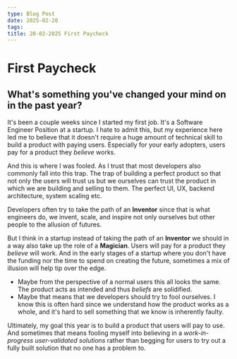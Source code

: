 ```yaml
---
type: Blog Post
date: 2025-02-20
tags: 
title: 20-02-2025 First Paycheck
---
```

# First Paycheck
## What's something you've changed your mind on in the past year?
It's been a couple weeks since I started my first job. It's a Software Engineer Position at a startup. 
I hate to admit this, but my experience here led me to believe that it doesn't require a huge amount of technical skill to build a product with paying users. Especially for your early adopters, users pay for a product they *believe* works. 

And this is where I was fooled. As I trust that most developers also commonly fall into this trap. The trap of building a perfect product so that not only the users will trust us but we ourselves can trust the product in which we are building and selling to them. The perfect UI, UX, backend architecture, system scaling etc. 

Developers often try to take the path of an **Inventor** since that is what engineers do, we invent, scale, and inspire not only ourselves but other people to the allusion of futures. 

But I think in a startup instead of taking the path of an **Inventor** we should in a way also take up the role of a **Magician**. Users will pay for a product they *believe* will work. And in the early stages of a startup where you don't have the funding nor the time to spend on creating the future, sometimes a mix of illusion will help tip over the edge. 

- Maybe from the perspective of a normal users this all looks the same. The product acts as intended and thus *beliefs* are solidified. 
- Maybe that means that we developers should try to fool ourselves. I know this is often hard since we understand how the product works as a whole, and it's hard to sell something that we know is inherently faulty. 

Ultimately, my goal this year is to build a product that users will pay to use. And sometimes that means fooling myself into believing in a *work-in-progress user-validated solutions* rather than begging for users to try out a fully built solution that no one has a problem to. 

